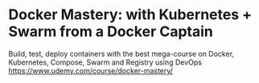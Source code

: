 # Docker Mastery: with Kubernetes + Swarm from a Docker Captain
Build, test, deploy containers with the best mega-course on Docker, Kubernetes, Compose, Swarm and Registry using DevOps
https://www.udemy.com/course/docker-mastery/

